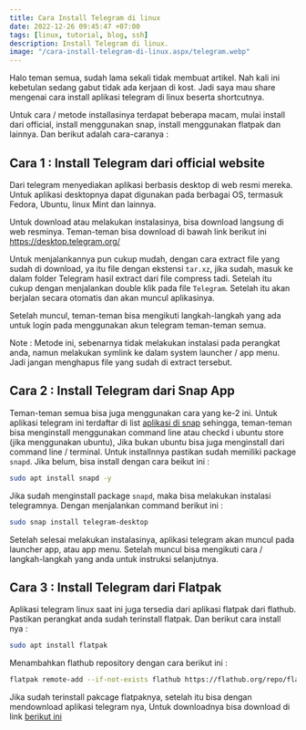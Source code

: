 ```yaml
---
title: Cara Install Telegram di linux
date: 2022-12-26 09:45:47 +07:00
tags: [linux, tutorial, blog, ssh]
description: Install Telegram di linux.
image: "/cara-install-telegram-di-linux.aspx/telegram.webp"
---
```


Halo teman semua, sudah lama sekali tidak membuat artikel. Nah kali ini kebetulan sedang gabut tidak ada kerjaan di kost. Jadi saya mau share mengenai cara install aplikasi telegram di linux beserta shortcutnya. 

Untuk cara / metode installasinya terdapat beberapa macam, mulai install dari official, install menggunakan snap, install menggunakan flatpak dan lainnya. Dan berikut adalah cara-caranya : 

## Cara 1 : Install Telegram dari official website

Dari telegram menyediakan aplikasi berbasis desktop di web resmi mereka. Untuk aplikasi desktopnya dapat digunakan pada berbagai OS, termasuk Fedora, Ubuntu, linux Mint dan lainnya.

Untuk download atau melakukan instalasinya, bisa download langsung di web resminya. Teman-teman bisa download di bawah link berikut ini <a href="https://desktop.telegram.org/" target="_blank" rel="noreferrer noopener">https://desktop.telegram.org/</a> 

Untuk menjalankannya pun cukup mudah, dengan cara extract file yang sudah di download, ya itu file dengan ekstensi `tar.xz`, jika sudah, masuk ke dalam folder Telegram hasil extract dari file compress tadi. Setelah itu cukup dengan menjalankan double klik pada file `Telegram`. Setelah itu akan berjalan secara otomatis dan akan muncul aplikasinya.

Setelah muncul, teman-teman bisa mengikuti langkah-langkah yang ada untuk login pada menggunakan akun telegram teman-teman semua.

Note : Metode ini, sebenarnya tidak melakukan instalasi pada perangkat anda, namun melakukan symlink ke dalam system launcher / app menu. Jadi jangan menghapus file yang sudah di extract tersebut.

## Cara 2 : Install Telegram dari Snap App

Teman-teman semua bisa juga menggunakan cara yang ke-2 ini. Untuk aplikasi telegram ini terdaftar di list <a href="https://snapcraft.io/telegram-desktop" target="_blank" rel="noreferrer noopener">aplikasi di snap</a> sehingga, teman-teman bisa menginstall menggunakan command line atau checkd i ubuntu store (jika menggunakan ubuntu), Jika bukan ubuntu bisa juga menginstall dari command line / terminal. Untuk installnnya pastikan sudah memiliki package `snapd`. Jika belum, bisa install dengan cara beikut ini : 

```bash
sudo apt install snapd -y
```

Jika sudah menginstall package `snapd`, maka bisa melakukan instalasi telegramnya. Dengan menjalankan command berikut ini : 

```bash
sudo snap install telegram-desktop
```

Setelah selesai melakukan instalasinya, aplikasi telegram akan muncul pada launcher app, atau app menu. Setelah muncul bisa mengikuti cara / langkah-langkah yang anda untuk instruksi selanjutnya.

## Cara 3 : Install Telegram dari Flatpak

Aplikasi telegram linux saat ini juga tersedia dari aplikasi flatpak dari flathub. Pastikan perangkat anda sudah terinstall flatpak. Dan berikut cara install nya : 

```bash
sudo apt install flatpak
```

Menambahkan flathub repository dengan cara berikut ini :

```bash
flatpak remote-add --if-not-exists flathub https://flathub.org/repo/flathub.flatpakrepo
```

Jika sudah terinstall pakcage flatpaknya, setelah itu bisa dengan mendownload aplikasi telegram nya, Untuk downloadnya bisa download di link <a href="https://flathub.org/apps/details/org.telegram.desktop" target="_blank" rel="noreferrer noopener">berikut ini </a>